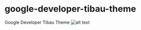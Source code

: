 # google-developer-tibau-theme
Google Developer Tibau Theme
![alt text](https://github.com/richellyitalo/google-developer-tibau-theme/blob/master/screenshots/javascript.png)
